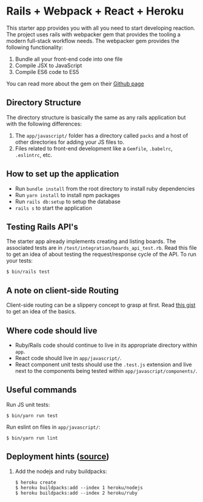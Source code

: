 # Rails + Webpack + React + Heroku

This starter app provides you with all you need to start developing reaction. The project uses rails with webpacker gem that provides the tooling a modern full-stack workflow needs. The webpacker gem provides the following functionality:

1. Bundle all your front-end code into one file
2. Compile JSX to JavaScript
3. Compile ES6 code to ES5

You can read more about the gem on their [Github page](https://github.com/rails/webpacker)

## Directory Structure
The directory structure is basically the same as any rails application but with the following differences:

1. The `app/javascript/` folder has a directory called `packs` and a host of other directories for adding your JS files to.
2. Files related to front-end development like a `Gemfile`, `.babelrc`, `.eslintrc`, etc.

## How to set up the application
- Run `bundle install` from the root directory to install ruby dependencies
- Run `yarn install` to install npm packages
- Run `rails db:setup` to setup the database
- `rails s` to start the application

## Testing Rails API's
The starter app already implements creating and listing boards. The associated tests are in `/test/integration/boards_api_test.rb`. Read this file to get an idea of about testing the request/response cycle of the API. To run your tests:

```
$ bin/rails test
```

## A note on client-side Routing
Client-side routing can be a slippery concept to grasp at first. Read [this gist](https://launchschool.com/gists/d6c907f0) to get an idea of the basics.

## Where code should live

* Ruby/Rails code should continue to live in its appropriate directory within
  `app`.
* React code should live in `app/javascript/`.
* React component unit tests should use the `.test.js` extension and live next
  to the components being tested within `app/javascript/components/`.

## Useful commands

Run JS unit tests:

```
$ bin/yarn run test
```

Run eslint on files in `app/javascript/`:

```
$ bin/yarn run lint
```

## Deployment hints ([source](https://medium.com/@hpux/rails-5-1-loves-javascript-a1d84d5318b))

1. Add the nodejs and ruby buildpacks:

    ```
    $ heroku create
    $ heroku buildpacks:add --index 1 heroku/nodejs
    $ heroku buildpacks:add --index 2 heroku/ruby
    ```